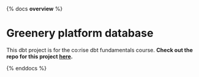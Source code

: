 {% docs __overview__ %}
# Greenery platform database
This dbt project is for the co:rise dbt fundamentals course.
**Check out the repo for this project [here](https://github.com/katieshaffer/course-dbt/).**

{% enddocs %}